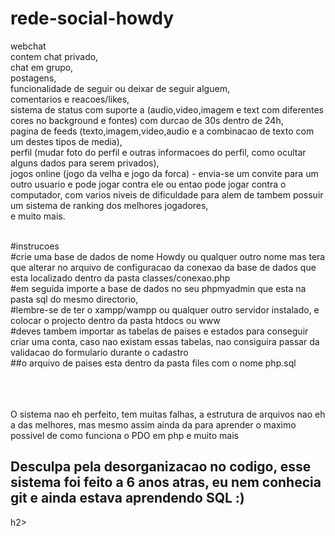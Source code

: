 # rede-social-howdy<br/>
webchat<br/>
contem chat privado,<br/>
chat em grupo,<br/>
postagens,<br/>
funcionalidade de seguir ou deixar de seguir alguem,<br/>
comentarios e reacoes/likes,<br/>
sistema de status com suporte a (audio,video,imagem e text com diferentes cores no background e fontes) com durcao de 30s dentro de 24h,<br/>
pagina de feeds (texto,imagem,video,audio e a combinacao de texto com um destes tipos de media),<br/>
perfil (mudar foto do perfil e outras informacoes do perfil, como ocultar alguns dados para serem privados),<br/>
jogos online (jogo da velha e jogo da forca) - envia-se um convite para um outro usuario e pode jogar contra ele ou entao pode jogar contra o computador, com varios niveis de dificuldade para alem de tambem possuir um sistema de ranking dos melhores jogadores,<br/>
e muito mais.<br/><br/>

#instrucoes<br/>
#crie uma base de dados de nome Howdy ou qualquer outro nome mas tera que alterar no arquivo de configuracao da conexao da base de dados que esta localizado dentro da pasta classes/conexao.php<br/>
#em seguida importe a base de dados no seu phpmyadmin que esta na pasta sql do mesmo directorio,<br/>
#lembre-se de ter o xampp/wampp ou  qualquer outro servidor instalado, e colocar o projecto dentro da pasta htdocs ou www<br/>
#deves tambem importar as tabelas de paises e estados para conseguir criar uma conta, caso nao existam essas tabelas, nao consiguira passar da validacao do formulario durante o cadastro<br/>
##o arquivo de paises esta dentro da pasta files com o nome php.sql<br/>

<br/><br/><br/>
O sistema nao eh perfeito, tem muitas falhas, a estrutura de arquivos nao eh a das melhores, mas mesmo assim ainda da para aprender o maximo possivel de como funciona o PDO em php  e muito mais


<h2>Desculpa pela desorganizacao no codigo, esse sistema foi feito a 6 anos atras, eu nem conhecia git e ainda estava aprendendo SQL :)</h2>h2>
